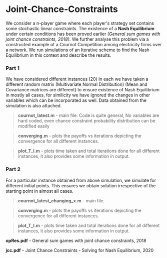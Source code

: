 # Joint-Chance-Constraints
We consider a n-player game where each player's strategy set contains some stochastic linear constraints. The existence of a **Nash Equilibrium** under certain conditions has been proved earlier *(General sum games with joint chance constraints, 2018)*. We further analyse this problem via a constructed example of a Cournot Competition among electricity firms over a network. We run simulations of an Iterative scheme to find the Nash Equilibrium in this context and describe the results.

### Part 1
We have considered different instances (20) in each we have taken a different random matrix (Multivariate Normal Distribution) (Mean and Covariance matrices are different) to ensure existence of Nash Equilibrium in mostly all cases, for similicity we have ignored the changes in other variables which can be incorporated as well. Data obtained from the simulation is also attached. 

>**cournot_latest.m** - main file. Code is quite general, No variables are hard coded, even chance constraint probability distribution can be modified easily

>**converging.m** - plots the payoffs vs iterations depicting the convergence for all different instances.

>**plot_T_I.m** - plots time taken and total iterations done for all different instances, it also provides some information in output.

### Part 2
For a particular instance obtained from above simulation, we simulate for different initial points. This ensures we obtain solution irrespective of the starting point in almost all cases.

>**cournot_latest_changing_x.m** - main file.

>**converging.m** - plots the payoffs vs iterations depicting the convergence for all different instances.

>**plot_T_I.m** - plots time taken and total iterations done for all different instances, it also provides some information in output.


**opRes.pdf** - General sum games with joint chance constraints, 2018

**jcc.pdf** - Joint Chance Constraints - Solving for Nash Equilibrium, 2020
